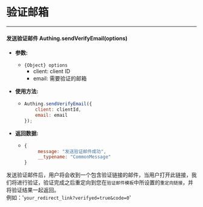 # 验证邮箱

----------

#### 发送验证邮件 Authing.sendVerifyEmail(options)

- **参数:**

  - ```{Object} options```
    - client: client ID
    - email: 需要验证的邮箱

- **使用方法:**

  - ``` javascript
	Authing.sendVerifyEmail({
		client: clientId,
		email: email
	});
  	```

- **返回数据:**

  - ``` javascript
	{
         message: "发送验证邮件成功", 
         __typename: "CommonMessage"
    }
    ```

发送验证邮件后，用户将会收到一个包含验证链接的邮件，当用户打开此链接，我们将进行验证，验证完成之后重定向到您在```验证邮件模板```中所设置的```重定向链接```，并将验证结果一起返回。  
例如：'```your_redirect_link?verifyed=true&code=0```'